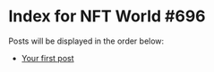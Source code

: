 # Index for NFT World #696
Posts will be displayed in the order below:

- [Your first post](./001-first.md)

